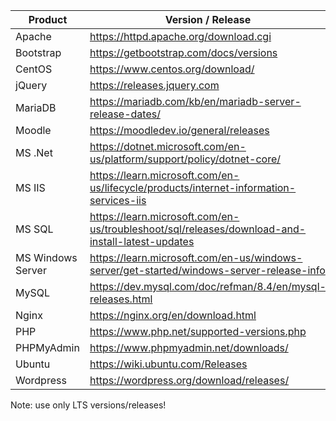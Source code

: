 | Product            | Version / Release                                                   |
|--------------------|---------------------------------------------------------------------|
| Apache             | https://httpd.apache.org/download.cgi                               |
| Bootstrap          | https://getbootstrap.com/docs/versions                              |
| CentOS             | https://www.centos.org/download/                                    |
| jQuery             | https://releases.jquery.com                                         |
| MariaDB            | https://mariadb.com/kb/en/mariadb-server-release-dates/             |
| Moodle             | https://moodledev.io/general/releases                               |
| MS .Net            | https://dotnet.microsoft.com/en-us/platform/support/policy/dotnet-core/ |
| MS IIS             | https://learn.microsoft.com/en-us/lifecycle/products/internet-information-services-iis |
| MS SQL             | https://learn.microsoft.com/en-us/troubleshoot/sql/releases/download-and-install-latest-updates |
| MS Windows Server  | https://learn.microsoft.com/en-us/windows-server/get-started/windows-server-release-info |
| MySQL              | https://dev.mysql.com/doc/refman/8.4/en/mysql-releases.html         |
| Nginx              | https://nginx.org/en/download.html                                  |
| PHP                | https://www.php.net/supported-versions.php                          |
| PHPMyAdmin         | https://www.phpmyadmin.net/downloads/                               |
| Ubuntu             | https://wiki.ubuntu.com/Releases                                    |
| Wordpress          | https://wordpress.org/download/releases/                            |

Note: use only LTS versions/releases!
